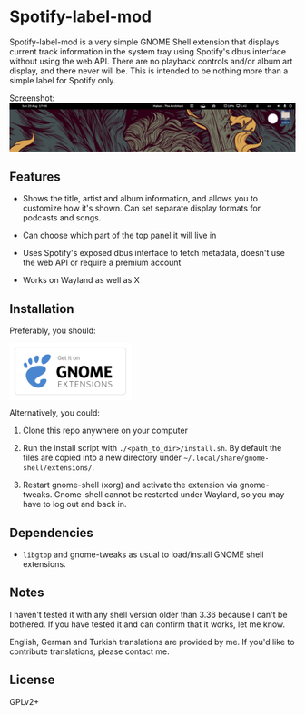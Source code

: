 
# Spotify-label-mod

Spotify-label-mod is a very simple GNOME Shell extension that displays current track information in the system tray using Spotify's dbus interface without using the web API. There are no playback controls and/or album art display, and there never will be. This is intended to be nothing more than a simple label for Spotify only. 

Screenshot: 
![tray](https://raw.githubusercontent.com/kiltzx/sp-tray/multi-gtk/example.png)

## Features

- Shows the title, artist and album information, and allows you to customize how it's shown. Can set separate display formats for podcasts and songs.

- Can choose which part of the top panel it will live in

- Uses Spotify's exposed dbus interface to fetch metadata, doesn't use the web API or require a premium account

- Works on Wayland as well as X

## Installation 

Preferably, you should:

[<img src="https://raw.githubusercontent.com/andyholmes/gnome-shell-extensions-badge/master/get-it-on-ego.svg?sanitize=true" alt="Get it on GNOME Extensions" height="100" align="middle">][extlink]


Alternatively, you could:

1. Clone this repo anywhere on your computer

2. Run the install script with `./<path_to_dir>/install.sh`. By default the files are copied into a new directory under `~/.local/share/gnome-shell/extensions/`.

2. Restart gnome-shell (xorg) and activate the extension via gnome-tweaks. Gnome-shell cannot be restarted under Wayland, so you may have to log out and back in.

## Dependencies 

* `libgtop` and gnome-tweaks as usual to load/install GNOME shell extensions.

## Notes

I haven't tested it with any shell version older than 3.36 because I can't be bothered. If you have tested it and can confirm that it works, let me know.

English, German and Turkish translations are provided by me. If you'd like to contribute translations, please contact me.

## License 

GPLv2+

[extlink]: https://extensions.gnome.org/extension/4472/spotify-tray/
